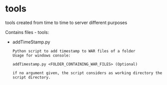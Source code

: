 # tools
tools created from time to time to server different purposes

Contains files - tools:

- addTimeStamp.py

      Python script to add timestamp to WAR files of a folder
      Usage for windows console: 

      addTimestamp.py <FOLDER_CONTAINING_WAR_FILES> (Optional)

      if no argument given, the script considers as working directory the script directory.
